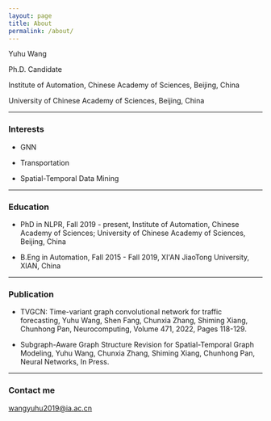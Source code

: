 ```yaml
---
layout: page
title: About
permalink: /about/
---
```


Yuhu Wang

Ph.D. Candidate

Institute of Automation, Chinese Academy of Sciences, Beijing, China

University of Chinese Academy of Sciences, Beijing, China

---

### Interests

* GNN

* Transportation

* Spatial-Temporal Data Mining

---

### Education

* PhD in NLPR, Fall 2019 - present, Institute of Automation, Chinese Academy of Sciences; University of Chinese Academy of Sciences, Beijing, China

* B.Eng in Automation, Fall 2015 - Fall 2019, XI'AN JiaoTong University, XIAN, China

---

### Publication

* TVGCN: Time-variant graph convolutional network for traffic forecasting, Yuhu Wang, Shen Fang, Chunxia Zhang, Shiming Xiang, Chunhong Pan, Neurocomputing, Volume 471, 2022, Pages 118-129.

* Subgraph-Aware Graph Structure Revision for Spatial-Temporal Graph Modeling, Yuhu Wang, Chunxia Zhang, Shiming Xiang, Chunhong Pan, Neural Networks, In Press.

---

### Contact me

[wangyuhu2019@ia.ac.cn](mailto:wangyuhu2019@ia.ac.cn)

